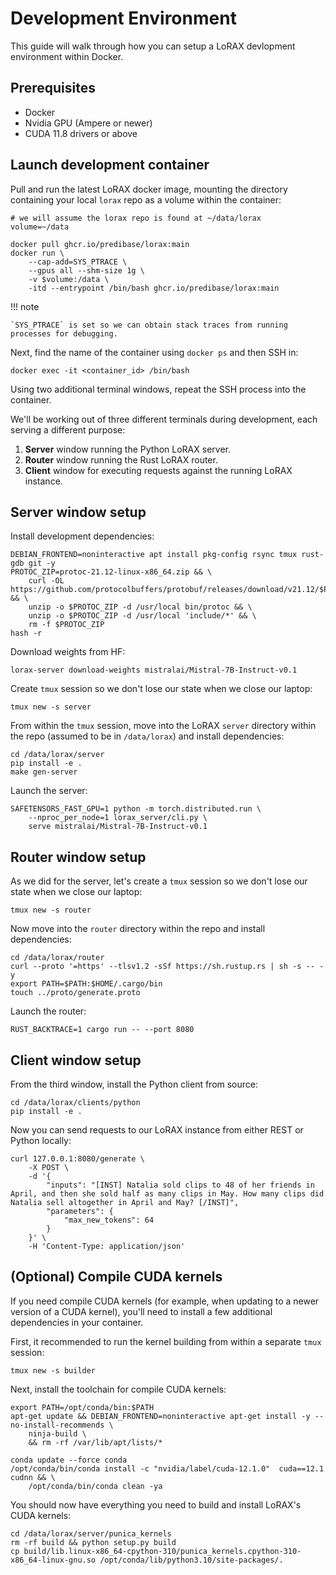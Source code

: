 # Development Environment

This guide will walk through how you can setup a LoRAX devlopment environment within Docker.

## Prerequisites

- Docker
- Nvidia GPU (Ampere or newer)
- CUDA 11.8 drivers or above

## Launch development container

Pull and run the latest LoRAX docker image, mounting the directory containing your local `lorax` repo as a volume within the container:

```shell
# we will assume the lorax repo is found at ~/data/lorax
volume=~/data

docker pull ghcr.io/predibase/lorax:main
docker run \
    --cap-add=SYS_PTRACE \
    --gpus all --shm-size 1g \
    -v $volume:/data \
    -itd --entrypoint /bin/bash ghcr.io/predibase/lorax:main
```

!!! note

    `SYS_PTRACE` is set so we can obtain stack traces from running processes for debugging.

Next, find the name of the container using `docker ps` and then SSH in:

```shell
docker exec -it <container_id> /bin/bash
```

Using two additional terminal windows, repeat the SSH process into the container.

We'll be working out of three different terminals during development, each serving a different purpose:

1. **Server** window running the Python LoRAX server.
2. **Router** window running the Rust LoRAX router.
3. **Client** window for executing requests against the running LoRAX instance.

## Server window setup

Install development dependencies:

```shell
DEBIAN_FRONTEND=noninteractive apt install pkg-config rsync tmux rust-gdb git -y
PROTOC_ZIP=protoc-21.12-linux-x86_64.zip && \
    curl -OL https://github.com/protocolbuffers/protobuf/releases/download/v21.12/$PROTOC_ZIP && \
    unzip -o $PROTOC_ZIP -d /usr/local bin/protoc && \
    unzip -o $PROTOC_ZIP -d /usr/local 'include/*' && \
    rm -f $PROTOC_ZIP
hash -r
```

Download weights from HF:

```shell
lorax-server download-weights mistralai/Mistral-7B-Instruct-v0.1
```

Create `tmux` session so we don't lose our state when we close our laptop:

```shell
tmux new -s server
```

From within the `tmux` session, move into the LoRAX `server` directory within the repo (assumed to be in `/data/lorax`) and install dependencies:

```shell
cd /data/lorax/server
pip install -e .
make gen-server
```

Launch the server:

```shell
SAFETENSORS_FAST_GPU=1 python -m torch.distributed.run \
    --nproc_per_node=1 lorax_server/cli.py \
    serve mistralai/Mistral-7B-Instruct-v0.1
```

## Router window setup

As we did for the server, let's create a `tmux` session so we don't lose our state when we close our laptop:

```shell
tmux new -s router
```

Now move into the `router` directory within the repo and install dependencies:

```shell
cd /data/lorax/router
curl --proto '=https' --tlsv1.2 -sSf https://sh.rustup.rs | sh -s -- -y
export PATH=$PATH:$HOME/.cargo/bin
touch ../proto/generate.proto
```

Launch the router:

```shell
RUST_BACKTRACE=1 cargo run -- --port 8080
```

## Client window setup

From the third window, install the Python client from source:

```shell
cd /data/lorax/clients/python
pip install -e .
```

Now you can send requests to our LoRAX instance from either REST or Python locally:

```shell
curl 127.0.0.1:8080/generate \
    -X POST \
    -d '{
        "inputs": "[INST] Natalia sold clips to 48 of her friends in April, and then she sold half as many clips in May. How many clips did Natalia sell altogether in April and May? [/INST]",
        "parameters": {
            "max_new_tokens": 64
        }
    }' \
    -H 'Content-Type: application/json'
```

## (Optional) Compile CUDA kernels

If you need compile CUDA kernels (for example, when updating to a newer version of a CUDA kernel), you'll need to install a few additional dependencies in your container.

First, it recommended to run the kernel building from within a separate `tmux` session:

```shell
tmux new -s builder
```

Next, install the toolchain for compile CUDA kernels:

```shell
export PATH=/opt/conda/bin:$PATH
apt-get update && DEBIAN_FRONTEND=noninteractive apt-get install -y --no-install-recommends \
    ninja-build \
    && rm -rf /var/lib/apt/lists/*

conda update --force conda
/opt/conda/bin/conda install -c "nvidia/label/cuda-12.1.0"  cuda==12.1 cudnn && \
    /opt/conda/bin/conda clean -ya
```

You should now have everything you need to build and install LoRAX's CUDA kernels:

```shell
cd /data/lorax/server/punica_kernels
rm -rf build && python setup.py build
cp build/lib.linux-x86_64-cpython-310/punica_kernels.cpython-310-x86_64-linux-gnu.so /opt/conda/lib/python3.10/site-packages/.
```

